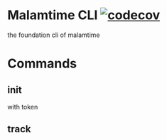 # Malamtime CLI [![codecov](https://codecov.io/gh/malamtime/cli/graph/badge.svg?token=N09WIJHNI2)](https://codecov.io/gh/malamtime/cli)

the foundation cli of malamtime

# Commands

## init

with token

## track
